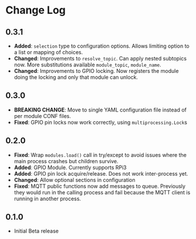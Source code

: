 # Change Log

## 0.3.1

* __Added__: `selection` type to configuration options. Allows limiting option to a list or mapping of choices.
* __Changed__: Improvements to `resolve_topic`. Can apply nested subtopics now.
  More substitutions available `module_topic`, `module_name`.
* __Changed__: Improvements to GPIO locking. Now registers the module doing the locking and only that module can unlock.

## 0.3.0

* __BREAKING CHANGE__: Move to single YAML configuration file instead of per module CONF files.
* __Fixed__: GPIO pin locks now work correctly, using `multiprocessing.Lock`s

## 0.2.0

* __Fixed__: Wrap `modules.load()` call in try/except to avoid issues where the main process crashes but children survive.
* __Added__: GPIO Module. Currently supports RPi3
* __Added__: GPIO pin lock acquire/release. Does not work inter-process yet.
* __Changed__: Allow optional sections in configuration
* __Fixed__: MQTT public functions now add messages to queue.
  Previously they would run in the calling process and fail because the MQTT client is running in another process.

## 0.1.0

* Initial Beta release
